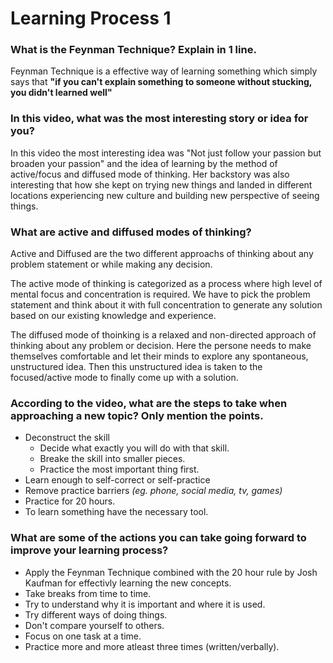 # Learning Process 1 
### What is the Feynman Technique? Explain in 1 line.

Feynman Technique is a effective way of learning something which simply says that **"if you can't explain something to someone without stucking, you  didn't learned well"**


### In this video, what was the most interesting story or idea for you?

In this video the most interesting idea was "Not just follow your passion but broaden your passion" and the idea of learning by the method of active/focus and diffused mode of thinking. Her backstory was also interesting that how she kept on trying new things and landed in different locations experiencing new culture and building new perspective of seeing things.


### What are active and diffused modes of thinking?


Active and Diffused are the two different approachs of thinking about any problem statement or while making any decision. 

The active mode of thinking is categorized as a process where high level of mental focus and concentration is required. We have to pick the problem statement and think about it with full concentration to generate any solution based on our existing knowledge and experience. 

The diffused mode of thoinking is a relaxed and non-directed approach of thinking about any problem or decision. Here the persone needs to make themselves comfortable and let their minds to explore any spontaneous, unstructured idea. Then this unstructured idea is taken to the focused/active mode to finally come up with a solution.



### According to the video, what are the steps to take when approaching a new topic? Only mention the points.

* Deconstruct the skill
    * Decide what exactly you will do with that skill.
    * Breake the skill into smaller pieces.
    * Practice the most important thing first.
    <!-- * Use SMART goals (Specific, Measurable, Achievable, Relevant, Time-bound) -->
* Learn enough to self-correct or self-practice
* Remove practice barriers *(eg. phone, social media, tv, games)*
* Practice for 20 hours.
* To learn something have the necessary tool.

### What are some of the actions you can take going forward to improve your learning process?

- Apply the Feynman Technique combined with the 20 hour rule by Josh Kaufman for effectivly learning the new concepts.
- Take breaks from time to time.
- Try to understand why it is important and where it is used.
- Try different ways of doing things.
- Don't compare yourself to others.
- Focus on one task at a time.
- Practice more and more atleast three times (written/verbally).
